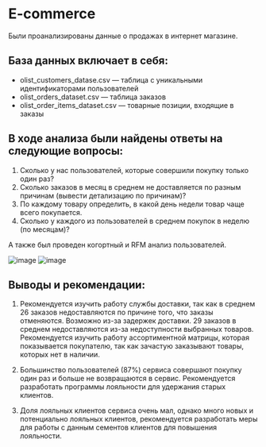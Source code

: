 # E-commerce
Были проанализированы данные о продажах в интернет магазине. 

## База данных включает в себя:
- olist_customers_datase.csv — таблица с уникальными идентификаторами пользователей
- olist_orders_dataset.csv — таблица заказов
- olist_order_items_dataset.csv — товарные позиции, входящие в заказы

## В ходе анализа были найдены ответы на следующие вопросы:

1. Сколько у нас пользователей, которые совершили покупку только один раз?
2. Сколько заказов в месяц в среднем не доставляется по разным причинам (вывести детализацию по причинам)?
3. По каждому товару определить, в какой день недели товар чаще всего покупается.
4. Сколько у каждого из пользователей в среднем покупок в неделю (по месяцам)?

А также был проведен когортный и RFM анализ пользователей.


![image](https://github.com/azizabobojonova/e-commerce/assets/157654767/a9d8cd1d-bfe0-4bf4-9fcc-350bfdd95bae)
![image](https://github.com/azizabobojonova/e-commerce/assets/157654767/2d86d95a-f379-4edd-9886-a1647942d6fb)

## Выводы и рекомендации:

1. Рекомендуется изучить работу службы доставки, так как в среднем 26 заказов недоставляются по причине того, что заказы отменяются. Возможно из-за задержек доставки. 29 заказов в среднем недоставляются из-за недоступности выбранных товаров. Рекомендуется изучить работу ассортиментной матрицы, которая показывается покупателю, так как зачастую заказывают товары, которых нет в наличии.

2. Большинство пользователей (87%) сервиса совершают покупку один раз и больше не возвращаются в сервис. Рекомендуется разработать программы лояльности для удержания старых клиентов.

3. Доля лояльных клиентов сервиса очень мал, однако много новых и потенциально лояльных клиентов, рекомендуется разработать меры для работы с данным сементов клиентов для повышения лояльности.
